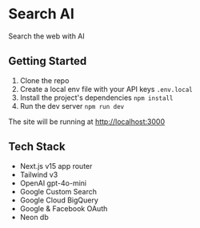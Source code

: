 <h1>Search AI</h1>
Search the web with AI

## Getting Started

1. Clone the repo
2. Create a local env file with your API keys `.env.local`
3. Install the project's dependencies `npm install`
4. Run the dev server `npm run dev`

The site will be running at <http://localhost:3000>

## Tech Stack

- Next.js v15 app router
- Tailwind v3
- OpenAI gpt-4o-mini
- Google Custom Search
- Google Cloud BigQuery
- Google & Facebook OAuth
- Neon db